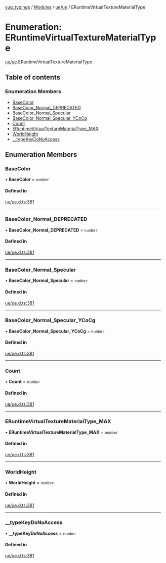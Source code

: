[yug_typings](../README.md) / [Modules](../modules.md) / [ue/ue](../modules/ue_ue.md) / ERuntimeVirtualTextureMaterialType

# Enumeration: ERuntimeVirtualTextureMaterialType

[ue/ue](../modules/ue_ue.md).ERuntimeVirtualTextureMaterialType

## Table of contents

### Enumeration Members

- [BaseColor](ue_ue.ERuntimeVirtualTextureMaterialType.md#basecolor)
- [BaseColor\_Normal\_DEPRECATED](ue_ue.ERuntimeVirtualTextureMaterialType.md#basecolor_normal_deprecated)
- [BaseColor\_Normal\_Specular](ue_ue.ERuntimeVirtualTextureMaterialType.md#basecolor_normal_specular)
- [BaseColor\_Normal\_Specular\_YCoCg](ue_ue.ERuntimeVirtualTextureMaterialType.md#basecolor_normal_specular_ycocg)
- [Count](ue_ue.ERuntimeVirtualTextureMaterialType.md#count)
- [ERuntimeVirtualTextureMaterialType\_MAX](ue_ue.ERuntimeVirtualTextureMaterialType.md#eruntimevirtualtexturematerialtype_max)
- [WorldHeight](ue_ue.ERuntimeVirtualTextureMaterialType.md#worldheight)
- [\_\_typeKeyDoNoAccess](ue_ue.ERuntimeVirtualTextureMaterialType.md#__typekeydonoaccess)

## Enumeration Members

### BaseColor

• **BaseColor** = `number`

#### Defined in

[ue/ue.d.ts:381](https://github.com/YugMetaverse/yug_typings/blob/b7d9b19/ue/ue.d.ts#L381)

___

### BaseColor\_Normal\_DEPRECATED

• **BaseColor\_Normal\_DEPRECATED** = `number`

#### Defined in

[ue/ue.d.ts:381](https://github.com/YugMetaverse/yug_typings/blob/b7d9b19/ue/ue.d.ts#L381)

___

### BaseColor\_Normal\_Specular

• **BaseColor\_Normal\_Specular** = `number`

#### Defined in

[ue/ue.d.ts:381](https://github.com/YugMetaverse/yug_typings/blob/b7d9b19/ue/ue.d.ts#L381)

___

### BaseColor\_Normal\_Specular\_YCoCg

• **BaseColor\_Normal\_Specular\_YCoCg** = `number`

#### Defined in

[ue/ue.d.ts:381](https://github.com/YugMetaverse/yug_typings/blob/b7d9b19/ue/ue.d.ts#L381)

___

### Count

• **Count** = `number`

#### Defined in

[ue/ue.d.ts:381](https://github.com/YugMetaverse/yug_typings/blob/b7d9b19/ue/ue.d.ts#L381)

___

### ERuntimeVirtualTextureMaterialType\_MAX

• **ERuntimeVirtualTextureMaterialType\_MAX** = `number`

#### Defined in

[ue/ue.d.ts:381](https://github.com/YugMetaverse/yug_typings/blob/b7d9b19/ue/ue.d.ts#L381)

___

### WorldHeight

• **WorldHeight** = `number`

#### Defined in

[ue/ue.d.ts:381](https://github.com/YugMetaverse/yug_typings/blob/b7d9b19/ue/ue.d.ts#L381)

___

### \_\_typeKeyDoNoAccess

• **\_\_typeKeyDoNoAccess** = `number`

#### Defined in

[ue/ue.d.ts:381](https://github.com/YugMetaverse/yug_typings/blob/b7d9b19/ue/ue.d.ts#L381)
